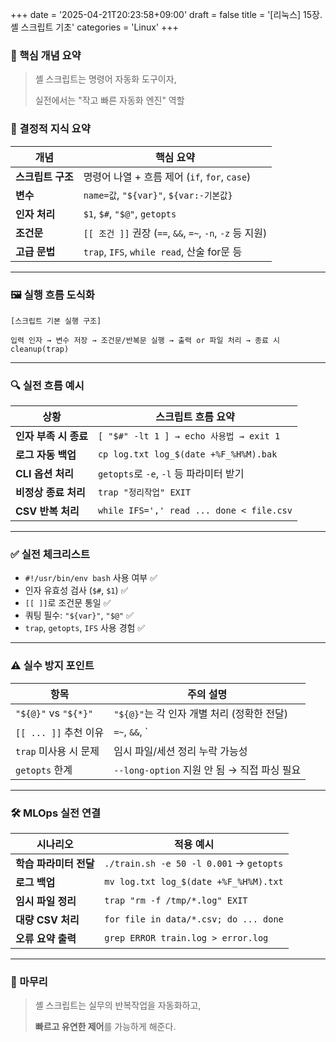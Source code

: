 +++
date = '2025-04-21T20:23:58+09:00'
draft = false
title = '[리눅스] 15장. 셸 스크립트 기초'
categories = 'Linux'
+++

### 📌 핵심 개념 요약

> 셸 스크립트는 명령어 자동화 도구이자,
>
>
> 실전에서는 "작고 빠른 자동화 엔진" 역할
>

### 🧠 결정적 지식 요약

| 개념 | 핵심 요약 |
| --- | --- |
| **스크립트 구조** | 명령어 나열 + 흐름 제어 (`if`, `for`, `case`) |
| **변수** | `name=값`, `"${var}"`, `${var:-기본값}` |
| **인자 처리** | `$1`, `$#`, `"$@"`, `getopts` |
| **조건문** | `[[ 조건 ]]` 권장 (`==`, `&&`, `=~`, `-n`, `-z` 등 지원) |
| **고급 문법** | `trap`, `IFS`, `while read`, 산술 for문 등 |

---

### 🖼️ 실행 흐름 도식화

```
[스크립트 기본 실행 구조]

입력 인자 → 변수 저장 → 조건문/반복문 실행 → 출력 or 파일 처리 → 종료 시 cleanup(trap)
```

---

### 🔍 실전 흐름 예시

| 상황 | 스크립트 흐름 요약 |
| --- | --- |
| **인자 부족 시 종료** | `[ "$#" -lt 1 ] → echo 사용법 → exit 1` |
| **로그 자동 백업** | `cp log.txt log_$(date +%F_%H%M).bak` |
| **CLI 옵션 처리** | `getopts`로 `-e`, `-l` 등 파라미터 받기 |
| **비정상 종료 처리** | `trap "정리작업" EXIT` |
| **CSV 반복 처리** | `while IFS=',' read ... done < file.csv` |

---

### ✅ 실전 체크리스트

- `#!/usr/bin/env bash` 사용 여부 ✅
- 인자 유효성 검사 (`$#`, `$1`) ✅
- `[[ ]]`로 조건문 통일 ✅
- 쿼팅 필수: `"${var}"`, `"$@"` ✅
- `trap`, `getopts`, `IFS` 사용 경험 ✅

---

### ⚠️ 실수 방지 포인트

| 항목 | 주의 설명 |
| --- | --- |
| `"${@}"` vs `"${*}"` | `"${@}"`는 각 인자 개별 처리 (정확한 전달) |
| `[[ ... ]]` 추천 이유 | `=~`, `&&`, ` |
| `trap` 미사용 시 문제 | 임시 파일/세션 정리 누락 가능성 |
| `getopts` 한계 | `--long-option` 지원 안 됨 → 직접 파싱 필요 |

---

### 🛠️ MLOps 실전 연결

| 시나리오 | 적용 예시 |
| --- | --- |
| **학습 파라미터 전달** | `./train.sh -e 50 -l 0.001` → `getopts` |
| **로그 백업** | `mv log.txt log_$(date +%F_%H%M).txt` |
| **임시 파일 정리** | `trap "rm -f /tmp/*.log" EXIT` |
| **대량 CSV 처리** | `for file in data/*.csv; do ... done` |
| **오류 요약 출력** | `grep ERROR train.log > error.log` |

---

### 🏁 마무리

> 셸 스크립트는 실무의 반복작업을 자동화하고,
> 
> 
> **빠르고 유연한 제어**를 가능하게 해준다.
>
